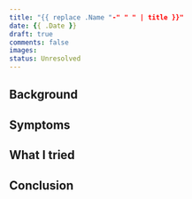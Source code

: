 ```yaml
---
title: "{{ replace .Name "-" " " | title }}"
date: {{ .Date }}
draft: true
comments: false
images:
status: Unresolved
---
```


## Background



## Symptoms



## What I tried



## Conclusion

